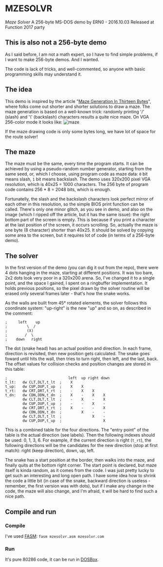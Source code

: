# MZESOLVR
*Maze Solver*
A 256-byte MS-DOS demo by ERN0 - 2016.10.03
Released at Function 2017 party

## This is also not a 256-byte demo

As I said before, I am not a math expert, so I have to find simple problems, if I want to make 256-byte demos. And I wanted.

The code is lack of tricks, and well-commented, so anyone with basic programming skills may understand it. 

## The idea

This demo is inspired by the article "[Maze Generation In Thirteen Bytes](https://trixter.oldskool.org/2012/12/17/maze-generation-in-thirteen-bytes/)", where folks come out shorter and shorter solutions to draw a maze. The maze generation is based on a well-known trick: randomly printing '/' (slash) and '\\' (backslash) characters results a quite nice maze. On VGA 256-color mode it looks like:
![maze](https://trixter.files.wordpress.com/2012/12/10print6_002.png)

If the maze drawing code is only some bytes long, we have lot of space for the route solver!

## The maze

The maze must be the same, every time the program starts. It can be achieved by using a pseudo-random number generator, starting from the same seed, or, which I choose, using program code as maze data: `0` bit means slash, `1` bit means backslash. The demo uses 320x200 pixel VGA resolution, which is 40x25 = 1000 characters. The 256 byte of program code contains 256 * 8 = 2048 bits, which is enough.

Fortunatelly, the slash and the backslash characters look perfect mirror of each other in this resolution, so the simple BIOS print function can be called. There's only one minor glitch, as you see in demo, and also on the image (which I ripped off the article, but it has the same issue): the right bottom part of the screen is empty. This is because if you print a character at the last position of the screen, it occurs scrolling. So, actually the maze is one byte (8 character) shorter than 40x25. It should be solved by copying some area to the screen, but it requires lot of code (in terms of a 256-byte demo).

## The solver

In the first version of the demo (you can dig it out from the repo), there were 4 dots hanging in the maze, starting at different positions. It was too bare, 2x2 dots look very poor in a 320x200 arena. So, I've changed it to a single point, and the space I gained, I spent on a ringbuffer implementation. It holds previous positions, so the pixel drawn by the solver routine will be erased only several frames later - that's how the snake works.

As the walls are built from 45&deg; rotated elements, the solver follows this coordinate system: "up-right" is the new "up" and so on, as described in the comment:
````
;     left    up
;         \  / 
;         (X)
;        /  \
;    down   right
````

The dot (snake head) has an actual position and direction. In each frame, direction is revisited, then new position gets calculated. The snake goes foward until hits the wall, then tries to turn right, then left, and the last, back. The offset values for collision checks and position changes are stored in this table:

````
;                            left  up right down
t_lt:   dw CLT,DLT,t_lt  ;    X      
t_up:   dw CUP,DUP,t_up  ;    X    X      
t_rt:   dw CRT,DRT,t_rt  ;    -    X    X
t_dn:   dw CDN,DDN,t_dn  ;    X    -    X    X
        dw CLT,DLT,t_lt  ;    -    X    -    X
        dw CUP,DUP,t_up  ;    -    -    X    -
        dw CRT,DRT,t_rt  ;    X    -    -    X
        dw CDN,DDN,t_dn  ;         X    -    -
        dw CLT,DLT,t_lt  ;              X    -
        dw CUP,DUP,t_up  ;                   X
````
This is a combined table for the four directions. The "entry point" of the table is the actual direction (see labels). Then the following indexes should be used: 0, 1, 3, 6. For example, if the current direction is right (`t_rt`), the following directions will be the candidates for the new direction (stop at first match): right (keep direction), down, up, left.

The snake has a start position at the border, then walks into the maze, and finally quits at the bottom right corner. The start point is declared, but maze itself is kinda random, as it comes from the code. I was just pretty lucky to get such an interesting and long open path. I have some idea how to shrink the code a little bit (in case of the snake, backward direction is useless - remember, the first version was with dots), but if I make any change in the code, the maze will also change, and I'm afraid, it will be hard to find such a nice path.

## Compile and run

### Compile
I've used [FASM](https://flatassembler.net/):
`fasm mzesolvr.asm mzesolvr.com`

### Run

It's pure 80286 code, it can be run in [DOSBox](http://www.dosbox.com/).
